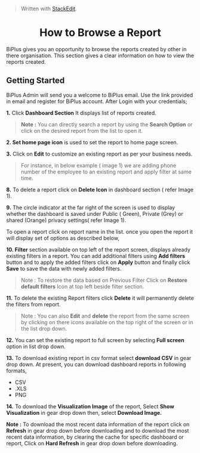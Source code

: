 
> Written with [StackEdit](https://stackedit.io/).

<center><h1>How to Browse a Report</h1></center>

BiPlus gives you an opportunity to browse the reports created by other in there organisation. This section gives a clear information on how to view the reports created.

## Getting Started

BiPlus Admin will send you a welcome to BiPlus email. Use the link provided in email and register for BiPlus account. After Login with your credentials;

**1.** Click  **Dashboard Section** It displays list of  reports created. 

> **Note :** You can directly search a report by using the **Search Option** or click on the desired report from the list to open it.

**2. Set home page icon** is used to set the report to home page screen.

**3.**  Click on  **Edit** to customize an existing report as per your business needs.

> For instance,  in below example ( image 1) we are adding phone number of the employee to an existing report and apply filter at same time.

**8.** To delete a report click on **Delete Icon**  in dashboard section ( refer Image 1).

**9.**  The circle indicator at the far right of the screen is used to display whether the dashboard is saved under Public ( Green), Private (Grey) or shared (Orange) privacy settings( refer Image 1).

To open a  report click on report name in the list. once you open the report it will display set of options as described below,

**10. Filter** section available on top left of the report screen, displays already existing filters in a report. You can add additional filters using **Add filters** button and to apply the added filters click on **Apply** button and finally click **Save** to save the data with newly added filters.


> Note : To restore the data based on Previous Filter Click on  **Restore default filters** Icon at top left beside filter section.

**11.** To delete the existing Report filters click **Delete** it will permanently delete the filters from report.

> Note : You can also **Edit** and **delete** the report from the same screen by clicking on there icons available on the top right of the screen or in the list drop down.

**12.** You can set the existing report to full screen by selecting **Full screen** option in list drop down.

**13.** To download existing report in csv format select **download CSV** in gear drop down.
 At present, you can download dashboard reports in following formats,
 - CSV
 - .XLS
-  PNG

**14.**  To download the **Visualization Image** of the report,  Select **Show Visualization** in gear drop down then, select  **Download Image.**

**Note :** To download the most recent data information of the report click on **Refresh** in gear drop down before downloading and to download the most recent data information, by clearing the cache for specific dashboard or report, Click on **Hard Refresh** in gear drop down before downloading. 






<!--stackedit_data:
eyJoaXN0b3J5IjpbLTY4Mjc5NjM4MCwtMTMyNjE0Njc5NSwtMT
g5OTE3ODI5OCwtMTgxNzc1MDQzMCwtNDE5NDcyNDcsLTE1NTI3
ODI3NjcsMTY4MTczNTg3OCwtMTYxODA5NzczMCwtMjAzMjAxMT
YxOSwtMTIzMjQyNTI3MywxNzA1MzA0MTkwLC0xMjUwOTczNTUy
LDIwNzk0Nzc0MjIsLTg5MzE1MTc2NywtMTk3MTIxODMwNCwtOD
c3NjU3NjM4LC0xNDAwMDU0MjQzLDExMDM2MjQxOTYsLTIwMDM1
ODE0NDIsLTE1NjM3MTkyMDJdfQ==
-->